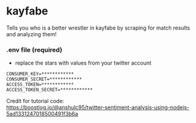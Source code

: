 # kayfabe
Tells you who is a better wrestler in kayfabe by scraping for match results and analyzing them!  

### .env file (required)  
* replace the stars with values from your twitter account  
```
CONSUMER_KEY=************  
CONSUMER_SECRET=************  
ACCESS_TOKEN=************  
ACCESS_TOKEN_SECRET=************
```

Credit for tutorial code:  
https://boostlog.io/@anshulc95/twitter-sentiment-analysis-using-nodejs-5ad1331247018500491f3b6a  
